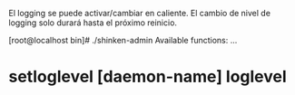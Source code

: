 El logging se puede activar/cambiar en caliente. El cambio de nivel de logging solo durará hasta el próximo reinicio.

[root@localhost bin]# ./shinken-admin
Available functions:
...
# setloglevel [daemon-name] loglevel
> 

